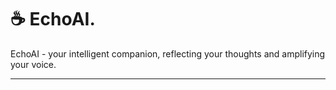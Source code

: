 ☕️ EchoAI.
=====

EchoAI - your intelligent companion, reflecting your thoughts and amplifying your voice.

 
-----  
 
